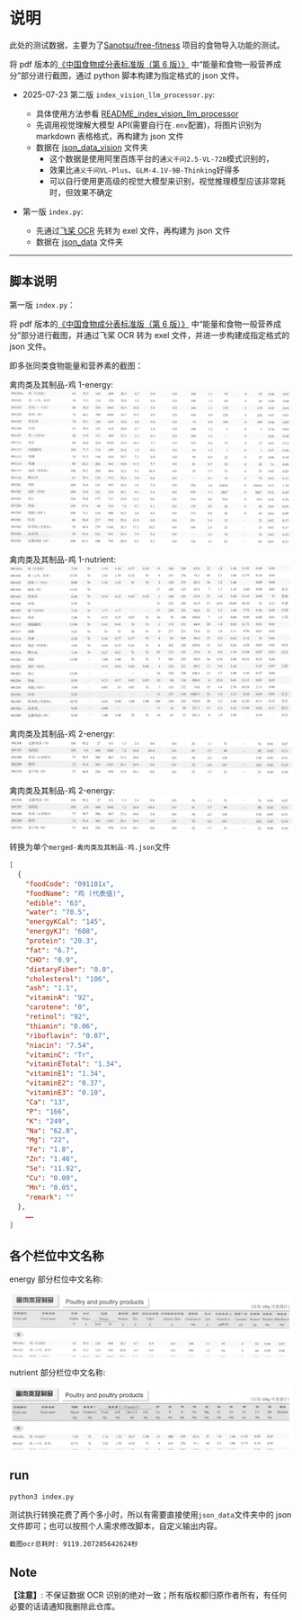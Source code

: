 # 说明

此处的测试数据，主要为了[Sanotsu/free-fitness](https://github.com/Sanotsu/free-fitness) 项目的食物导入功能的测试。

将 pdf 版本的[《中国食物成分表标准版（第 6 版）》](https://www.pumpedu.com/home-shop/5514.html) 中“能量和食物一般营养成分”部分进行截图，通过 python 脚本构建为指定格式的 json 文件。

- 2025-07-23 第二版 `index_vision_llm_processor.py`:

  - 具体使用方法参看 [README_index_vision_llm_processor](README_index_vision_llm_processor.md)
  - 先调用视觉理解大模型 API(需要自行在`.env`配置)，将图片识别为 markdown 表格格式，再构建为 json 文件
  - 数据在 [json_data_vision](./json_data_vision) 文件夹
    - 这个数据是使用阿里百炼平台的`通义千问2.5-VL-72B`模式识别的，
    - 效果比`通义千问VL-Plus`、`GLM-4.1V-9B-Thinking`好得多
    - 可以自行使用更高级的视觉大模型来识别，视觉推理模型应该非常耗时，但效果不确定

- 第一版 `index.py`:
  - 先通过[飞桨 OCR](https://github.com/PaddlePaddle/PaddleOCR) 先转为 exel 文件，再构建为 json 文件
  - 数据在 [json_data](./json_data) 文件夹

---

## 脚本说明

第一版 `index.py`：

将 pdf 版本的[《中国食物成分表标准版（第 6 版）》](https://www.pumpedu.com/home-shop/5514.html) 中“能量和食物一般营养成分”部分进行截图，并通过飞桨 OCR 转为 exel 文件，并进一步构建成指定格式的 json 文件。

即多张同类食物能量和营养素的截图：

禽肉类及其制品-鸡 1-energy:
![禽肉类及其制品-鸡1-energy.png](./_readme_pics/禽肉类及其制品-鸡1-energy.png)

禽肉类及其制品-鸡 1-nutrient:
![禽肉类及其制品-鸡1-nutrient.png](./_readme_pics/禽肉类及其制品-鸡1-nutrient.png)

禽肉类及其制品-鸡 2-energy:
![禽肉类及其制品-鸡2-energy.png](./_readme_pics/禽肉类及其制品-鸡2-energy.png)

禽肉类及其制品-鸡 2-energy:
![禽肉类及其制品-鸡2-nutrient.png](./_readme_pics/禽肉类及其制品-鸡2-energy.png)

转换为单个`merged-禽肉类及其制品-鸡.json`文件

```json
[
  {
    "foodCode": "091101x",
    "foodName": "鸡 (代表值)",
    "edible": "63",
    "water": "70.5",
    "energyKCal": "145",
    "energyKJ": "608",
    "protein": "20.3",
    "fat": "6.7",
    "CHO": "0.9",
    "dietaryFiber": "0.0",
    "cholesterol": "106",
    "ash": "1.1",
    "vitaminA": "92",
    "carotene": "0",
    "retinol": "92",
    "thiamin": "0.06",
    "riboflavin": "0.07",
    "niacin": "7.54",
    "vitaminC": "Tr",
    "vitaminETotal": "1.34",
    "vitaminE1": "1.34",
    "vitaminE2": "0.37",
    "vitaminE3": "0.10",
    "Ca": "13",
    "P": "166",
    "K": "249",
    "Na": "62.8",
    "Mg": "22",
    "Fe": "1.8",
    "Zn": "1.46",
    "Se": "11.92",
    "Cu": "0.09",
    "Mn": "0.05",
    "remark": ""
  },
    ……
]
```

## 各个栏位中文名称

energy 部分栏位中文名称:

![energy部分栏位中文名称](./_readme_pics/energy部分栏位中文名称.png)

nutrient 部分栏位中文名称:

![nutrient部分栏位中文名称](./_readme_pics/nutrient部分栏位中文名称.png)

## run

```
python3 index.py
```

测试执行转换花费了两个多小时，所以有需要直接使用`json_data`文件夹中的 json 文件即可；也可以按照个人需求修改脚本，自定义输出内容。

```sh
截图ocr总耗时: 9119.207285642624秒
```

## Note

**【注意】**: 不保证数据 OCR 识别的绝对一致；所有版权都归原作者所有，有任何必要的话请通知我删除此仓库。
